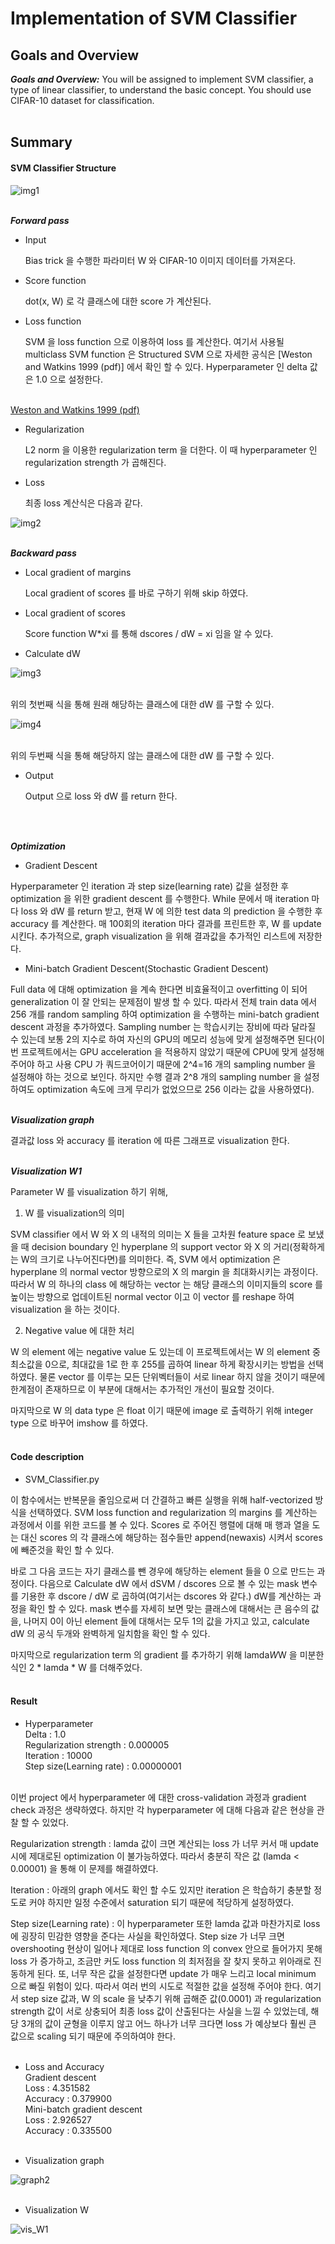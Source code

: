 # Implementation of SVM Classifier

## Goals and Overview

***Goals and Overview:*** You will be assigned to implement SVM classifier, a type of linear classifier, to understand the basic concept. You should use CIFAR-10 dataset for classification. <br/><br/>


## Summary

#### SVM Classifier Structure ####

![img1](/img1.png)
<br/><br/>

***Forward pass***

- Input

  Bias trick 을 수행한 파라미터 W 와 CIFAR-10 이미지 데이터를 가져온다.

- Score function
  
  dot(x, W) 로 각 클래스에 대한 score 가 계산된다.

- Loss function

  SVM 을 loss function 으로 이용하여 loss 를 계산한다. 여기서 사용될 multiclass SVM function 은 Structured SVM 으로 자세한 공식은 [Weston and Watkins 1999 (pdf)] 에서 확인 할 수 있다. Hyperparameter 인 delta 값은 1.0 으로 설정한다. <br/><br/>

[Weston and Watkins 1999 (pdf)](https://www.elen.ucl.ac.be/Proceedings/esann/esannpdf/es1999-461.pdf)

- Regularization

  L2 norm 을 이용한 regularization term 을 더한다. 이 때 hyperparameter 인 regularization strength 가 곱해진다.

- Loss

  최종 loss 계산식은 다음과 같다.
  
![img2](/img2.png)
<br/><br/>

***Backward pass***

- Local gradient of margins

  Local gradient of scores 를 바로 구하기 위해 skip 하였다.

- Local gradient of scores

  Score function W*xi 를 통해 dscores / dW = xi 임을 알 수 있다.

- Calculate dW

![img3](/img3.png)
<br/><br/>

  위의 첫번째 식을 통해 원래 해당하는 클래스에 대한 dW 를 구할 수 있다.

![img4](/img4.png)
<br/><br/>

  위의 두번째 식을 통해 해당하지 않는 클래스에 대한 dW 를 구할 수 있다.
  
- Output

  Output 으로 loss 와 dW 를 return 한다.
  
<br/><br/>

***Optimization***

- Gradient Descent

Hyperparameter 인 iteration 과 step size(learning rate) 값을 설정한 후 optimization 을 위한 gradient descent 를 수행한다. While 문에서 매 iteration 마다 loss 와 dW 를 return 받고, 현재 W 에 의한 test data 의 prediction 을 수행한 후 accuracy 를 계산한다. 매 100회의 iteration 마다 결과를 프린트한 후, W 를 update 시킨다. 추가적으로, graph visualization 을 위해 결과값을 추가적인 리스트에 저장한다.

- Mini-batch Gradient Descent(Stochastic Gradient Descent)

Full data 에 대해 optimization 을 계속 한다면 비효율적이고 overfitting 이 되어 generalization 이 잘 안되는 문제점이 발생 할 수 있다. 따라서 전체 train data 에서 256 개를 random sampling 하여 optimization 을 수행하는 mini-batch gradient descent 과정을 추가하였다. Sampling number 는 학습시키는 장비에 따라 달라질 수 있는데 보통 2의 지수로 하여 자신의 GPU의 메모리 성능에 맞게 설정해주면 된다(이번 프로젝트에서는 GPU acceleration 을 적용하지 않았기 때문에 CPU에 맞게 설정해주어야 하고 사용 CPU 가 쿼드코어이기 때문에 2^4=16 개의 sampling number 을 설정해야 하는 것으로 보인다. 하지만 수행 결과 2^8 개의 sampling number 을 설정하여도 optimization 속도에 크게 무리가 없었으므로 256 이라는 값을 사용하였다). <br/><br/>

***Visualization graph***

결과값 loss 와 accuracy 를 iteration 에 따른 그래프로 visualization 한다. <br/><br/>

***Visualization W1***

Parameter W 를 visualization 하기 위해,

1) W 를 visualization의 의미

 SVM classifier 에서 W 와 X 의 내적의 의미는 X 들을 고차원 feature space 로 보냈을 때 decision boundary 인 hyperplane 의 support vector 와 X 의 거리(정확하게는 W의 크기로 나누어진다면)를 의미한다. 즉, SVM 에서 optimization 은 hyperplane 의 normal vector 방향으로의 X 의 margin 을 최대화시키는 과정이다. 따라서 W 의 하나의 class 에 해당하는 vector 는 해당 클래스의 이미지들의 score 를 높이는 방향으로 업데이트된 normal vector 이고 이 vector 를 reshape 하여 visualization 을 하는 것이다.
 
2) Negative value 에 대한 처리

 W 의 element 에는 negative value 도 있는데 이 프로젝트에서는 W 의 element 중 최소값을 0으로, 최대값을 1로 한 후 255를 곱하여 linear 하게 확장시키는 방법을 선택하였다. 물론 vector 를 이루는 모든 단위벡터들이 서로 linear 하지 않을 것이기 때문에 한계점이 존재하므로 이 부분에 대해서는 추가적인 개선이 필요할 것이다.
 
마지막으로 W 의 data type 은 float 이기 때문에 image 로 출력하기 위해 integer type 으로 바꾸어 imshow 를 하였다. <br/><br/>


#### Code description ####

- SVM_Classifier.py

이 함수에서는 반복문을 줄임으로써 더 간결하고 빠른 실행을 위해 half-vectorized 방식을 선택하였다. SVM loss function and regularization 의 margins 를 계산하는 과정에서 이를 위한 코드를 볼 수 있다. Scores 로 주어진 행렬에 대해 매 행과 열을 도는 대신 scores 의 각 클래스에 해당하는 점수들만 append(newaxis) 시켜서 scores 에 빼준것을 확인 할 수 있다.

바로 그 다음 코드는 자기 클래스를 뺀 경우에 해당하는 element 들을 0 으로 만드는 과정이다. 다음으로 Calculate dW 에서 dSVM / dscores 으로 볼 수 있는 mask 변수를 기용한 후 dscore / dW 로 곱하여(여기서는 dscores 와 같다.) dW를 계산하는 과정을 확인 할 수 있다. mask 변수를 자세히 보면 맞는 클래스에 대해서는 큰 음수의 값을, 나머지 0이 아닌 element 들에 대해서는 모두 1의 값을 가지고 있고, calculate dW 의 공식 두개와 완벽하게 일치함을 확인 할 수 있다.

마지막으로 regularization term 의 gradient 를 추가하기 위해 lamda*W*W 을 미분한 식인 2 * lamda * W 를 더해주었다. <br/><br/>

#### Result ####

- Hyperparameter <br/>
Delta : 1.0 <br/>
Regularization strength : 0.000005 <br/>
Iteration : 10000 <br/>
Step size(Learning rate) : 0.00000001 <br/><br/>

이번 project 에서 hyperparameter 에 대한 cross-validation 과정과 gradient check 과정은 생략하였다. 하지만 각 hyperparameter 에 대해 다음과 같은 현상을 관찰 할 수 있었다.

Regularization strength : lamda 값이 크면 계산되는 loss 가 너무 커서 매 update 시에 제대로된 optimization 이 불가능하였다. 따라서 충분히 작은 값 (lamda < 0.00001) 을 통해 이 문제를 해결하였다.

Iteration : 아래의 graph 에서도 확인 할 수도 있지만 iteration 은 학습하기 충분할 정도로 커야 하지만 일정 수준에서 saturation 되기 때문에 적당하게 설정하였다.

Step size(Learning rate) : 이 hyperparameter 또한 lamda 값과 마찬가지로 loss 에 굉장히 민감한 영향을 준다는 사실을 확인하였다. Step size 가 너무 크면 overshooting 현상이 일어나 제대로 loss function 의 convex 안으로 들어가지 못해 loss 가 증가하고, 조금만 커도 loss function 의 최저점을 잘 찾지 못하고 위아래로 진동하게 된다. 또, 너무 작은 값을 설정한다면 update 가 매우 느리고 local minimum 으로 빠질 위험이 있다. 따라서 여러 번의 시도로 적절한 값을 설정해 주어야 한다. 여기서 step size 값과, W 의 scale 을 낮추기 위해 곱해준 값(0.0001) 과 regularization strength 값이 서로 상충되어 최종 loss 값이 산출된다는 사실을 느낄 수 있었는데, 해당 3개의 값이 균형을 이루지 않고 어느 하나가 너무 크다면 loss 가 예상보다 훨씬 큰 값으로 scaling 되기 때문에 주의하여야 한다. <br/><br/>

- Loss and Accuracy <br/>
Gradient descent <br/>
Loss : 4.351582 <br/>
Accuracy : 0.379900 <br/>
Mini-batch gradient descent <br/>
Loss : 2.926527 <br/>
Accuracy : 0.335500 <br/><br/>

- Visualization graph

![graph2](/graph2.PNG)
<br/><br/>

- Visualization W

![vis_W1](/vis_W1.PNG)
<br/><br/>
